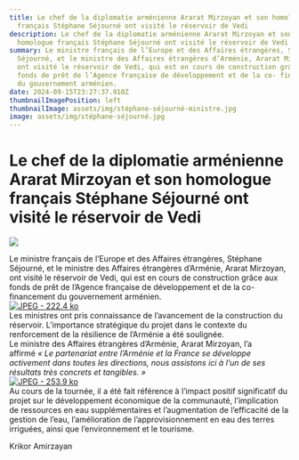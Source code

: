 ```yaml
---
title: Le chef de la diplomatie arménienne Ararat Mirzoyan et son homologue
  français Stéphane Séjourné ont visité le réservoir de Vedi
description: Le chef de la diplomatie arménienne Ararat Mirzoyan et son
  homologue français Stéphane Séjourné ont visité le réservoir de Vedi
summary: Le ministre français de l’Europe et des Affaires étrangères, Stéphane
  Séjourné, et le ministre des Affaires étrangères d’Arménie, Ararat Mirzoyan,
  ont visité le réservoir de Vedi, qui est en cours de construction grâce aux
  fonds de prêt de l’Agence française de développement et de la co- financement
  du gouvernement arménien.
date: 2024-09-15T23:27:37.910Z
thumbnailImagePosition: left
thumbnailImage: assets/img/stéphane-séjourné-ministre.jpg
image: assets/img/stéphane-séjourné.jpg
---
```

<!--StartFragment-->

# Le chef de la diplomatie arménienne Ararat Mirzoyan et son homologue français Stéphane Séjourné ont visité le réservoir de Vedi



![](https://www.armenews.com/IMG/arton119346.jpg)

Le ministre français de l’Europe et des Affaires étrangères, Stéphane Séjourné, et le ministre des Affaires étrangères d’Arménie, Ararat Mirzoyan, ont visité le réservoir de Vedi, qui est en cours de construction grâce aux fonds de prêt de l’Agence française de développement et de la co- financement du gouvernement arménien.\
[![JPEG - 222.4 ko](https://www.armenews.com/local/cache-vignettes/L670xH448/452a-1-50519.jpg?1726429968)](https://www.armenews.com/IMG/jpg/a/9/f/452a-1.jpg "jpg/a/9/f/452a-1.jpg")\
Les ministres ont pris connaissance de l’avancement de la construction du réservoir. L’importance stratégique du projet dans le contexte du renforcement de la résilience de l’Arménie a été soulignée.\
Le ministre des Affaires étrangères d’Arménie, Ararat Mirzoyan, l’a affirmé *« Le partenariat entre l’Arménie et la France se développe activement dans toutes les directions, nous assistons ici à l’un de ses résultats très concrets et tangibles. »*\
[![JPEG - 253.9 ko](https://www.armenews.com/local/cache-vignettes/L670xH448/452b-2-87899.jpg?1726429968)](https://www.armenews.com/IMG/jpg/c/6/4/452b-2.jpg "jpg/c/6/4/452b-2.jpg")\
Au cours de la tournée, il a été fait référence à l’impact positif significatif du projet sur le développement économique de la communauté, l’implication de ressources en eau supplémentaires et l’augmentation de l’efficacité de la gestion de l’eau, l’amélioration de l’approvisionnement en eau des terres irriguées, ainsi que l’environnement et le tourisme.

Krikor Amirzayan

<!--EndFragment-->